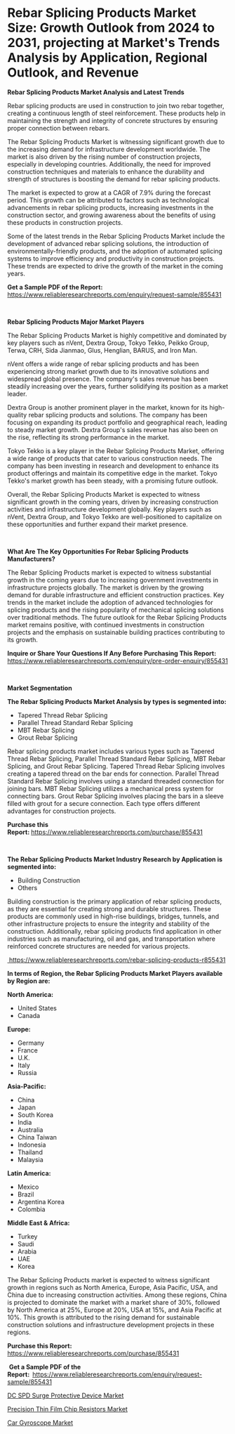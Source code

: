 <p><h1>Rebar Splicing Products Market Size: Growth Outlook from 2024 to 2031, projecting at Market's Trends Analysis by Application, Regional Outlook, and Revenue</h1></p><p><strong>Rebar Splicing Products Market Analysis and Latest Trends</strong></p>
<p><p>Rebar splicing products are used in construction to join two rebar together, creating a continuous length of steel reinforcement. These products help in maintaining the strength and integrity of concrete structures by ensuring proper connection between rebars.</p><p>The Rebar Splicing Products Market is witnessing significant growth due to the increasing demand for infrastructure development worldwide. The market is also driven by the rising number of construction projects, especially in developing countries. Additionally, the need for improved construction techniques and materials to enhance the durability and strength of structures is boosting the demand for rebar splicing products.</p><p>The market is expected to grow at a CAGR of 7.9% during the forecast period. This growth can be attributed to factors such as technological advancements in rebar splicing products, increasing investments in the construction sector, and growing awareness about the benefits of using these products in construction projects.</p><p>Some of the latest trends in the Rebar Splicing Products Market include the development of advanced rebar splicing solutions, the introduction of environmentally-friendly products, and the adoption of automated splicing systems to improve efficiency and productivity in construction projects. These trends are expected to drive the growth of the market in the coming years.</p></p>
<p><strong>Get a Sample PDF of the Report:&nbsp;</strong> <a href="https://www.reliableresearchreports.com/enquiry/request-sample/855431">https://www.reliableresearchreports.com/enquiry/request-sample/855431</a></p>
<p>&nbsp;</p>
<p><strong>Rebar Splicing Products Major Market Players</strong></p>
<p><p>The Rebar Splicing Products Market is highly competitive and dominated by key players such as nVent, Dextra Group, Tokyo Tekko, Peikko Group, Terwa, CRH, Sida Jianmao, Glus, Henglian, BARUS, and Iron Man.</p><p>nVent offers a wide range of rebar splicing products and has been experiencing strong market growth due to its innovative solutions and widespread global presence. The company's sales revenue has been steadily increasing over the years, further solidifying its position as a market leader.</p><p>Dextra Group is another prominent player in the market, known for its high-quality rebar splicing products and solutions. The company has been focusing on expanding its product portfolio and geographical reach, leading to steady market growth. Dextra Group's sales revenue has also been on the rise, reflecting its strong performance in the market.</p><p>Tokyo Tekko is a key player in the Rebar Splicing Products Market, offering a wide range of products that cater to various construction needs. The company has been investing in research and development to enhance its product offerings and maintain its competitive edge in the market. Tokyo Tekko's market growth has been steady, with a promising future outlook.</p><p>Overall, the Rebar Splicing Products Market is expected to witness significant growth in the coming years, driven by increasing construction activities and infrastructure development globally. Key players such as nVent, Dextra Group, and Tokyo Tekko are well-positioned to capitalize on these opportunities and further expand their market presence.</p></p>
<p>&nbsp;</p>
<p><strong>What Are The Key Opportunities For Rebar Splicing Products Manufacturers?</strong></p>
<p><p>The Rebar Splicing Products market is expected to witness substantial growth in the coming years due to increasing government investments in infrastructure projects globally. The market is driven by the growing demand for durable infrastructure and efficient construction practices. Key trends in the market include the adoption of advanced technologies for splicing products and the rising popularity of mechanical splicing solutions over traditional methods. The future outlook for the Rebar Splicing Products market remains positive, with continued investments in construction projects and the emphasis on sustainable building practices contributing to its growth.</p></p>
<p><strong>Inquire or Share Your Questions If Any Before Purchasing This Report:</strong> <a href="https://www.reliableresearchreports.com/enquiry/pre-order-enquiry/855431">https://www.reliableresearchreports.com/enquiry/pre-order-enquiry/855431</a></p>
<p>&nbsp;</p>
<p><strong>Market Segmentation</strong></p>
<p><strong>The Rebar Splicing Products Market Analysis by types is segmented into:</strong></p>
<p><ul><li>Tapered Thread Rebar Splicing</li><li>Parallel Thread Standard Rebar Splicing</li><li>MBT Rebar Splicing</li><li>Grout Rebar Splicing</li></ul></p>
<p><p>Rebar splicing products market includes various types such as Tapered Thread Rebar Splicing, Parallel Thread Standard Rebar Splicing, MBT Rebar Splicing, and Grout Rebar Splicing. Tapered Thread Rebar Splicing involves creating a tapered thread on the bar ends for connection. Parallel Thread Standard Rebar Splicing involves using a standard threaded connection for joining bars. MBT Rebar Splicing utilizes a mechanical press system for connecting bars. Grout Rebar Splicing involves placing the bars in a sleeve filled with grout for a secure connection. Each type offers different advantages for construction projects.</p></p>
<p><strong>Purchase this Report:&nbsp;</strong><a href="https://www.reliableresearchreports.com/purchase/855431">https://www.reliableresearchreports.com/purchase/855431</a></p>
<p>&nbsp;</p>
<p><strong>The Rebar Splicing Products Market Industry Research by Application is segmented into:</strong></p>
<p><ul><li>Building Construction</li><li>Others</li></ul></p>
<p><p>Building construction is the primary application of rebar splicing products, as they are essential for creating strong and durable structures. These products are commonly used in high-rise buildings, bridges, tunnels, and other infrastructure projects to ensure the integrity and stability of the construction. Additionally, rebar splicing products find application in other industries such as manufacturing, oil and gas, and transportation where reinforced concrete structures are needed for various projects.</p></p>
<p><a href="https://www.reliableresearchreports.com/rebar-splicing-products-r855431">&nbsp;https://www.reliableresearchreports.com/rebar-splicing-products-r855431</a></p>
<p><strong>In terms of Region, the Rebar Splicing Products Market Players available by Region are:</strong></p>
<p>
    <p> <strong> North America: </strong>
        <ul>
            <li>United States</li>
            <li>Canada</li>
        </ul>
        </p> 
    <p> <strong> Europe: </strong>
        <ul>
            <li>Germany</li>
            <li>France</li>
            <li>U.K.</li>
            <li>Italy</li>
            <li>Russia</li>
        </ul>
        </p> 
    <p> <strong> Asia-Pacific: </strong>
        <ul>
            <li>China</li>
            <li>Japan</li>
            <li>South Korea</li>
            <li>India</li>
            <li>Australia</li>
            <li>China Taiwan</li>
            <li>Indonesia</li>
            <li>Thailand</li>
            <li>Malaysia</li>
        </ul>
        </p> 
    <p> <strong> Latin America: </strong>
        <ul>
            <li>Mexico</li>
            <li>Brazil</li>
            <li>Argentina Korea</li>
            <li>Colombia</li>
        </ul>
        </p> 
    <p> <strong> Middle East & Africa: </strong>
        <ul>
            <li>Turkey</li>
            <li>Saudi</li>
            <li>Arabia</li>
            <li>UAE</li>
            <li>Korea</li>
        </ul>
    </p>
    </p>
<p><p>The Rebar Splicing Products market is expected to witness significant growth in regions such as North America, Europe, Asia Pacific, USA, and China due to increasing construction activities. Among these regions, China is projected to dominate the market with a market share of 30%, followed by North America at 25%, Europe at 20%, USA at 15%, and Asia Pacific at 10%. This growth is attributed to the rising demand for sustainable construction solutions and infrastructure development projects in these regions.</p></p>
<p><strong>Purchase this Report: </strong><a href="https://www.reliableresearchreports.com/purchase/855431">https://www.reliableresearchreports.com/purchase/855431</a></p>
<p>&nbsp;<strong>Get a Sample PDF of the Report:&nbsp;&nbsp;</strong><a href="https://www.reliableresearchreports.com/enquiry/request-sample/855431">https://www.reliableresearchreports.com/enquiry/request-sample/855431</a></p>
<p><strong></strong></p>
<p><p><a href="https://www.linkedin.com/pulse/dc-spd-surge-protective-device-industry-analysis-report-its-qlpfe?trackingId=vogiNSlAX7Eel78vac8btQ%3D%3D">DC SPD Surge Protective Device Market</a></p><p><a href="https://www.linkedin.com/pulse/global-precision-thin-film-chip-resistors-market-trends-insights-bim3c?trackingId=nL4grCyVYMsNiOPVeHax8w%3D%3D">Precision Thin Film Chip Resistors Market</a></p><p><a href="https://www.linkedin.com/pulse/car-gyroscope-market-trends-analysis-opportunities-challenges-fwnqc?trackingId=Kcrv%2BUbbQ9UrzKVn80WqLQ%3D%3D">Car Gyroscope Market</a></p></p>